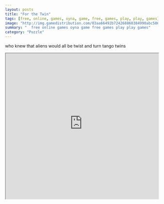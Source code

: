 ```yaml
---
layout: posts
title: "For the Twin"
tags: [free, online, games, oyna, game, free, games, play, play, games]
image: "http://img.gamedistribution.com/03aa66492b724268860384990abc506c.jpg"
summary: "  free online games oyna game free games play play games"
category: "Puzzle"
---
```


who knew that aliens would all be twist and turn tango twins

<iframe width="100%" height="480px;" src="http://flash.gamedistribution.com?game=03aa66492b724268860384990abc506c"></iframe>